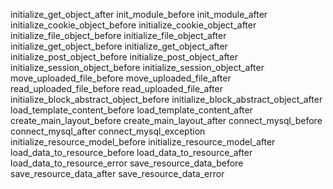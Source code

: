 initialize_get_object_after
init_module_before
init_module_after
initialize_cookie_object_before
initialize_cookie_object_after
initialize_file_object_before
initialize_file_object_after
initialize_get_object_before
initialize_get_object_after
initialize_post_object_before
initialize_post_object_after
initialize_session_object_before
initialize_session_object_after
move_uploaded_file_before
move_uploaded_file_after
read_uploaded_file_before
read_uploaded_file_after
initialize_block_abstract_object_before
initialize_block_abstract_object_after
load_template_content_before
load_template_content_after
create_main_layout_before
create_main_layout_after
connect_mysql_before
connect_mysql_after
connect_mysql_exception
initialize_resource_model_before
initialize_resource_model_after
load_data_to_resource_before
load_data_to_resource_after
load_data_to_resource_error
save_resource_data_before
save_resource_data_after
save_resource_data_error